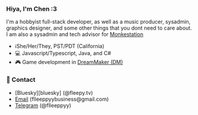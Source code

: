 <!-- Inspired by Espis readme -->
### Hiya, I'm Chen :3

I'm a hobbyist full-stack developer, as well as a music producer, sysadmin, graphics designer, and some other things that you dont need to care about.
I am also a sysadmin and tech advisor for [Monkestation](https://monkestation.com/)

- ℹShe/Her/They, PST/PDT (California)
- 💻 Javascript/Typescript, Java, and C#
- 🎮 Game development in [DreamMaker (DM)](https://www.byond.com/)

### 🔗 Contact

- [Bluesky][bluesky] (@fleepy.tv)
- [Email][email] (flleeppyybusiness<span>@</span>gmail.com)
- [Telegram][telegram] (@flleeppyy)


[twitter]: https://bsky.app/profile/fleepy.tv "A link to my Bluesky"
[telegram]: https://t.me/flleeppyy "A link to contact me on Telegram"
[email]: mailto:flleeppyybusiness@gmail.com "A link to quickly email me on gmail"
